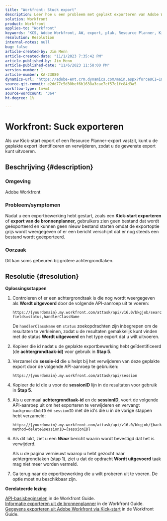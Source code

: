 ```yaml
---
title: "Workfront: Stuck export"
description: Leer hoe u een probleem met geplakt exporteren van Adobe Workfront kunt oplossen.
solution: Workfront
product: Workfront
applies-to: "Workfront"
keywords: "KCS, Adobe Workfront, AW, export, plak, Resource Planner, Kick-start, API, Troubleshooting"
resolution: Resolution
internal-notes: null
bug: false
article-created-by: Jim Menn
article-created-date: "11/1/2023 7:35:42 PM"
article-published-by: Jim Menn
article-published-date: "11/6/2023 11:58:00 PM"
version-number: 1
article-number: KA-23080
dynamics-url: "https://adobe-ent.crm.dynamics.com/main.aspx?forceUCI=1&pagetype=entityrecord&etn=knowledgearticle&id=f76869d7-ed78-ee11-8179-6045bd006268"
source-git-commit: e2dd77c5d30bef6b1638a3cae7cf57c1fc84d3a5
workflow-type: tm+mt
source-wordcount: '364'
ht-degree: 1%

---
```


# Workfront: Suck exporteren


Als uw Kick-start export of een Resource Planner-export vastzit, kunt u de geplakte export identificeren en verwijderen, zodat u de gewenste export kunt uitvoeren.

## Beschrijving {#description}


### Omgeving

Adobe Workfront



### Probleem/symptomen

Nadat u een exportbewerking hebt gestart, zoals een <b>Kick-start exporteren</b> of <b>export van de bronnenplanner,</b> gebruikers zien geen bestand dat wordt geëxporteerd en kunnen geen nieuw bestand starten omdat de exportoptie grijs wordt weergegeven of er een bericht verschijnt dat er nog steeds een bestand wordt geëxporteerd.



### Oorzaak

Dit kan soms gebeuren bij grotere achtergrondtaken.


## Resolutie {#resolution}


<b>Oplossingsstappen</b>



1. Controleren of er een achtergrondtaak is die nog wordt weergegeven als <b>Wordt uitgevoerd</b> door de volgende API-aanroep uit te voeren:


   ```
   https://{yourdomain}.my.workfront.com/attask/api/v16.0/bkgjob/search?fields=status,handlerClassName
   ```




   De `handlerClassName` en `status` zoekopdrachten zijn inbegrepen om de resultaten te verkleinen, zodat u de resultaten gemakkelijk kunt vinden met de status <b>Wordt uitgevoerd</b> en het type export dat u wilt uitvoeren.

1. Kopieer die id nadat u de geplakte exportbewerking hebt geïdentificeerd (de <b>achtergrondtaak-id)</b> voor gebruik in <b>Stap 5</b>.

1. Verzamel de <b>sessie-id</b> die u helpt bij het verwijderen van deze geplakte export door de volgende API-aanroep te gebruiken:


   ```
   https://{yourdomain}.my.workfront.com/attask/api/session
   ```




1. Kopieer de id die u voor de <b>sessionID</b> lijn in de resultaten voor gebruik in <b>Stap 5</b>.

1. Als u eenmaal <b>achtergrondtaak-id</b> en de <b>sessionID</b>, voert de volgende API-aanroep uit om het exporteren te verwijderen en vervangt `backgroundJobID` en `sessionID` met de id&#39;s die u in de vorige stappen hebt verzameld:


   ```
   https://{yourdomain}.my.workfront.com/attask/api/v16.0/bkgjob/{backgroundJobID}?method=delete&sessionID={sessionID}
   ```




1. Als dit lukt, ziet u een <b>*Waar</b>* bericht waarin wordt bevestigd dat het is verwijderd.

   Als u de pagina vernieuwt waarop u hebt gezocht naar achtergrondtaken (stap 1), ziet u dat de opdracht <b>Wordt uitgevoerd</b> taak mag niet meer worden vermeld.

1. Ga terug naar de exportbewerking die u wilt proberen uit te voeren. De optie moet nu beschikbaar zijn.



<b>Gerelateerde lezing</b>

[API-basisbeginselen](https://experienceleague.adobe.com/docs/workfront/using/adobe-workfront-api/api-general-information/api-basics.html) in de Workfront Guide.<br>
[Informatie exporteren uit de bronnenplanner](https://experienceleague.adobe.com/docs/workfront/using/manage-resources/resource-planning-in-adobe-workfront/export-resource-planner.html) in de Workfront Guide.<br>
[Gegevens exporteren uit Adobe Workfront via Kick-start](https://experienceleague.adobe.com/docs/workfront/using/administration-and-setup/manage-wf/kick-starts/export-data-from-wf-via-kick-starts.html) in de Workfront Guide.